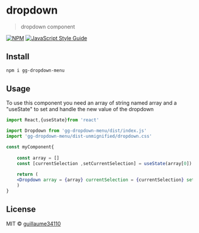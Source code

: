 # dropdown

> dropdown component

[![NPM](https://img.shields.io/npm/v/dropdown.svg)](https://www.npmjs.com/package/dropdown) [![JavaScript Style Guide](https://img.shields.io/badge/code_style-standard-brightgreen.svg)](https://standardjs.com)

## Install

```bash
npm i gg-dropdown-menu
```

## Usage
To use this component you need an array of string named array and a "useState" to set and handle the new value of the dropdown
```jsx
import React,{useState}from 'react'

import Dropdown from 'gg-dropdown-menu/dist/index.js'
import 'gg-dropdown-menu/dist-unmignified/dropdown.css'

const myComponent{
    
    const array = []
    const [currentSelection ,setCurrentSelection] = useState(array[0])
  
    return (
    <Dropdown array = {array} currentSelection = {currentSelection} setCurrentSelection = {setCurrentSelection}/>
    )
}

```

## License

MIT © [guillaume34110](https://github.com/guillaume34110)
